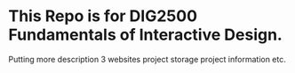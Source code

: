 # This Repo is for DIG2500 Fundamentals of Interactive Design.
Putting more description
3 websites
project storage
project information
etc.
